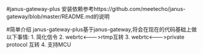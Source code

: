 #janus-gateway-plus
   安装依赖参考https://github.com/meetecho/janus-gateway/blob/master/README.md的说明
   
#简单介绍
    janus-gateway-plus基于janus-gateway,将会在现在的代码基础上做以下事情:
        1. 简化信令
        2. webrtc<--->rtmp互转
        3. webrtc<--->private protocol 互转
        4. 支持MCU		